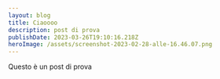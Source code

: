 ```yaml
---
layout: blog
title: Ciaoooo
description: post di prova
publishDate: 2023-03-26T19:10:16.218Z
heroImage: /assets/screenshot-2023-02-28-alle-16.46.07.png
---
```

Q﻿uesto è un post di prova